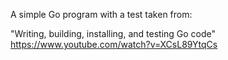 A simple Go program with a test taken from:

"Writing, building, installing, and testing Go code"
https://www.youtube.com/watch?v=XCsL89YtqCs
